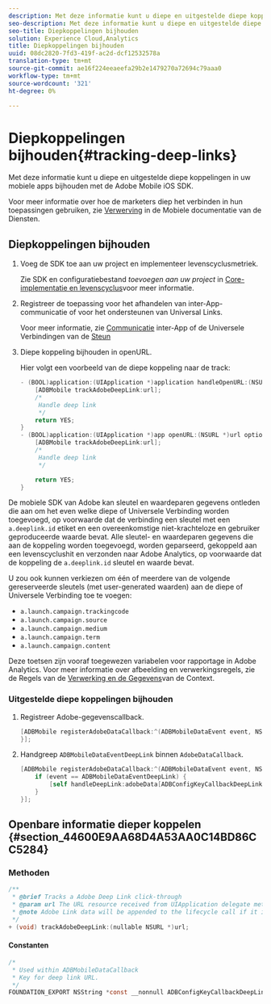 ```yaml
---
description: Met deze informatie kunt u diepe en uitgestelde diepe koppelingen in uw mobiele apps bijhouden met de Adobe Mobile iOS SDK.
seo-description: Met deze informatie kunt u diepe en uitgestelde diepe koppelingen in uw mobiele apps bijhouden met de Adobe Mobile iOS SDK.
seo-title: Diepkoppelingen bijhouden
solution: Experience Cloud,Analytics
title: Diepkoppelingen bijhouden
uuid: 08dc2820-7fd3-419f-ac2d-dcf12532578a
translation-type: tm+mt
source-git-commit: ae16f224eeaeefa29b2e1479270a72694c79aaa0
workflow-type: tm+mt
source-wordcount: '321'
ht-degree: 0%

---
```



# Diepkoppelingen bijhouden{#tracking-deep-links}

Met deze informatie kunt u diepe en uitgestelde diepe koppelingen in uw mobiele apps bijhouden met de Adobe Mobile iOS SDK.

Voor meer informatie over hoe de marketers diep het verbinden in hun toepassingen gebruiken, zie [Verwerving](/help/ios/acquisition-main/acquisition.md) in de Mobiele documentatie van de Diensten.

## Diepkoppelingen bijhouden

1. Voeg de SDK toe aan uw project en implementeer levenscyclusmetriek.

   Zie SDK en configuratiebestand *toevoegen aan uw project* in [Core-implementatie en levenscyclus](/help/ios/getting-started/dev-qs.md)voor meer informatie.
1. Registreer de toepassing voor het afhandelen van inter-App-communicatie of voor het ondersteunen van Universal Links.

   Voor meer informatie, zie [Communicatie](https://developer.apple.com/library/ios/documentation/iPhone/Conceptual/iPhoneOSProgrammingGuide/Inter-AppCommunication/Inter-AppCommunication.html#//apple_ref/doc/uid/TP40007072-CH6-SW10) inter-App of de Universele Verbindingen van de [Steun](https://developer.apple.com/library/ios/documentation/General/Conceptual/AppSearch/UniversalLinks.html)

1. Diepe koppeling bijhouden in openURL.

   Hier volgt een voorbeeld van de diepe koppeling naar de track:

   ```objective-c
   - (BOOL)application:(UIApplication *)application handleOpenURL:(NSURL *)url { 
       [ADBMobile trackAdobeDeepLink:url]; 
       /* 
        Handle deep link 
        */ 
       return YES; 
   } 
   - (BOOL)application:(UIApplication *)app openURL:(NSURL *)url options:(NSDictionary<NSString *, id> *)options { 
       [ADBMobile trackAdobeDeepLink:url]; 
       /* 
        Handle deep link 
        */ 
   
       return YES; 
   }
   ```

De mobiele SDK van Adobe kan sleutel en waardeparen gegevens ontleden die aan om het even welke diepe of Universele Verbinding worden toegevoegd, op voorwaarde dat de verbinding een sleutel met een `a.deeplink.id` etiket en een overeenkomstige niet-krachteloze en gebruiker geproduceerde waarde bevat. Alle sleutel- en waardeparen gegevens die aan de koppeling worden toegevoegd, worden geparseerd, gekoppeld aan een levenscyclushit en verzonden naar Adobe Analytics, op voorwaarde dat de koppeling de `a.deeplink.id` sleutel en waarde bevat.

U zou ook kunnen verkiezen om één of meerdere van de volgende gereserveerde sleutels (met user-generated waarden) aan de diepe of Universele Verbinding toe te voegen:

* `a.launch.campaign.trackingcode`
* `a.launch.campaign.source`
* `a.launch.campaign.medium`
* `a.launch.campaign.term`
* `a.launch.campaign.content`

Deze toetsen zijn vooraf toegewezen variabelen voor rapportage in Adobe Analytics. Voor meer informatie over afbeelding en verwerkingsregels, zie de Regels van de [Verwerking en de Gegevens](/help/ios/getting-started/proc-rules.md)van de Context.

### Uitgestelde diepe koppelingen bijhouden

1. Registreer Adobe-gegevenscallback.

   ```objective-c
   [ADBMobile registerAdobeDataCallback:^(ADBMobileDataEvent event, NSDictionary * _Nullable adobeData) { 
   }];
   ```

1. Handgreep `ADBMobileDataEventDeepLink` binnen `AdobeDataCallback`.

   ```objective-c
   [ADBMobile registerAdobeDataCallback:^(ADBMobileDataEvent event, NSDictionary * _Nullable adobeData) { 
       if (event == ADBMobileDataEventDeepLink) { 
           [self handleDeepLink:adobeData[ADBConfigKeyCallbackDeepLink]]; 
       } 
   }];
   ```

## Openbare informatie dieper koppelen {#section_44600E9AA68D4A53AA0C14BD86CC5284}

### Methoden

```objective-c
/** 
 * @brief Tracks a Adobe Deep Link click-through 
 * @param url The URL resource received from UIApplication delegate method. 
 * @note Adobe Link data will be appended to the lifecycle call if it is a launch event, otherwise an extra call will be sent. 
 */ 
+ (void) trackAdobeDeepLink:(nullable NSURL *)url;
```

#### Constanten

```objective-c
/* 
 * Used within ADBMobileDataCallback 
 * Key for deep link URL. 
 */ 
FOUNDATION_EXPORT NSString *const __nonnull ADBConfigKeyCallbackDeepLink;
```

